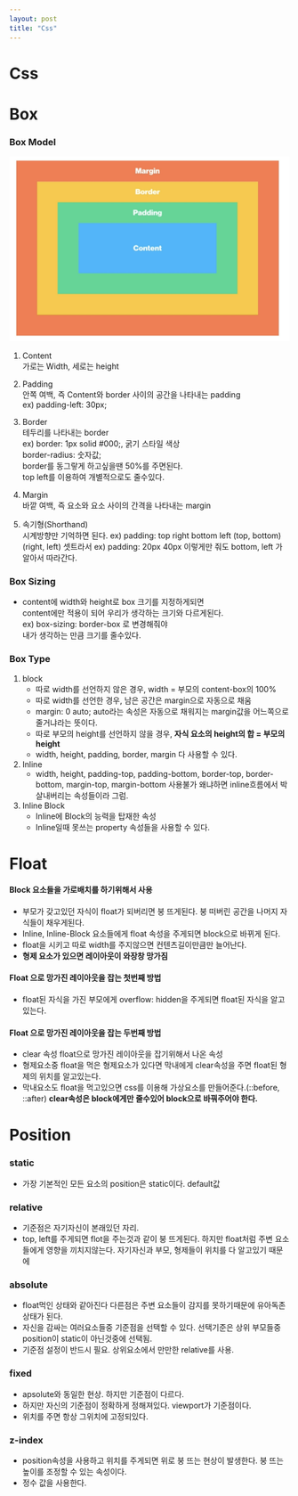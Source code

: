 ```yaml
---
layout: post
title: "Css"
---
```


Css
==========

# Box

 ### Box Model
![boxmodel](../assets/image/boxmodel.png)
  
1. Content  
가로는 Width, 세로는 height

2. Padding  
안쪽 여백, 즉 Content와 border 사이의 공간을 나타내는 padding  
ex) padding-left: 30px;

3. Border  
테두리를 나타내는 border  
ex) border: 1px solid #000;, 굵기 스타일 색상  
border-radius: 숫자값;  
border를 동그랗게 하고싶을땐 50%를 주면된다.  
top left를 이용하여 개별적으로도 줄수있다.

4. Margin  
바깥 여백, 즉 요소와 요소 사이의 간격을 나타내는 margin  

5. 속기형(Shorthand)  
시계방향만 기억하면 된다.
ex) padding: top right bottom left
(top, bottom) (right, left) 셋트라서 
    ex) padding: 20px 40px 이렇게만 줘도 bottom, left 가 알아서 따라간다.

 ### Box Sizing  
- content에 width와 height로 box 크기를 지정하게되면  
content에만 적용이 되어 우리가 생각하는 크기와 다르게된다.  
ex) box-sizing: border-box 로 변경해줘야  
내가 생각하는 만큼 크기를 줄수있다.  

 ### Box Type
 1. block    
    - 따로 width를 선언하지 않은 경우, width = 부모의 content-box의 100%  
    - 따로 width를 선언한 경우, 남은 공간은 margin으로 자동으로 채움  
    - margin: 0 auto; auto라는 속성은 자동으로 채워지는 margin값을 어느쪽으로 줄거냐라는 뜻이다.  
    - 따로 부모의 height를 선언하지 않을 경우, __자식 요소의 height의 합 = 부모의 height__  
    - width, height, padding, border, margin 다 사용할 수 있다.
2. Inline
    - width, height, padding-top, padding-bottom, border-top, border-bottom, margin-top, margin-bottom 사용불가 왜냐하면 inline흐름에서 박살내버리는 속성들이라 그럼.
3. Inline Block
   - Inline에 Block의 능력을 탑재한 속성
   - Inline일때 못쓰는 property 속성들을 사용할 수 있다.

# Float
#### Block 요소들을 가로배치를 하기위해서 사용
- 부모가 갖고있던 자식이 float가 되버리면 붕 뜨게된다. 붕 떠버린 공간을 나머지 자식들이 채우게된다.
- Inline, Inline-Block 요소들에게 float 속성을 주게되면 block으로 바뀌게 된다.
- float을 시키고 따로 width를 주지않으면 컨텐츠길이만큼만 늘어난다.
- __형제 요소가 있으면 레이아웃이 와장창 망가짐__
#### Float 으로 망가진 레이아웃을 잡는 첫번째 방법
- float된 자식을 가진 부모에게 overflow: hidden을 주게되면 float된 자식을 알고있는다.
#### Float 으로 망가진 레이아웃을 잡는 두번째 방법
- clear 속성 float으로 망가진 레이아웃을 잡기위해서 나온 속성  
-  형제요소중 float을 먹은 형제요소가 있다면 막내에게 clear속성을 주면 float된 형제의 위치를 알고있는다.
-  막내요소도 float을 먹고있으면 css를 이용해 가상요소를 만들어준다.(::before,  ::after) __clear속성은 block에게만 줄수있어 block으로 바꿔주어야 한다.__

# Position
   ### static
   - 가장 기본적인 모든 요소의 position은 static이다. default값  
   ### relative
   - 기준점은 자기자신이 본래있던 자리.  
   - top, left를 주게되면 flot을 주는것과 같이 붕 뜨게된다. 하지만 float처럼 주변  요소들에게 영향을 끼치지않는다. 자기자신과 부모, 형제들이 위치를 다 알고있기 때문에
   ### absolute
   - float먹인 상태와 같아진다 다른점은 주변 요소들이 감지를 못하기때문에 유아독존상태가 된다.
   - 자신을 감싸는 여러요소들중 기준점을 선택할 수 있다. 선택기준은 상위 부모들중 position이 static이 아닌것중에 선택됨.
   - 기준점 설정이 반드시 필요. 상위요소에서 만만한 relative를 사용.
   ### fixed
   - apsolute와 동일한 현상. 하지만 기준점이 다르다.
   - 하지만 자신의 기준점이 정확하게 정해져있다. viewport가 기준점이다.
   - 위치를 주면 항상 그위치에 고정되있다.
   ### z-index
   - position속성을 사용하고 위치를 주게되면 위로 붕 뜨는 현상이 발생한다. 붕 뜨는 높이를 조정할 수 있는 속성이다.
   - 정수 값을 사용한다.




   